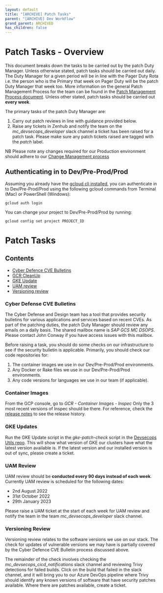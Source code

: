 ```yaml
---
layout: default
title: "[ARCHIVE] Patch Tasks"
parent: "[ARCHIVE] Dev WorkFlow"
grand_parent: ARCHIVED
has_children: false
---
```


# Patch Tasks - Overview

This document breaks down the tasks to be carried out by the patch Duty Manager. Unless otherwise stated, patch tasks should be carried out daily.
The Duty Manager for a given period will be in line with the Pager Duty Rota i.e. the person who is the Primary that week on Pager Duty will be the patch Duty Manager that week too.
More information on the general Patch Management Process for the team can be found in the [Patch Management Process document](/internal/dev_workflow/patch-management#weekly-vulnerability-check).
Unless other stated, patch tasks should be carried out **every week**.

The primary tasks of the patch Duty Manager are:

1. Carry out patch reviews in line with guidance provided below.
2. Raise any tickets in Zenhub and notify the team on the _mc_devsecops_developer_ slack channel a ticket has been raised for a patch task. Please make sure any patch tickets raised are tagged with the _patch_ label.

NB Please note any changes required for our Production environment should adhere to our [Change Management process](/internal/dev_workflow/change-management)

## Authenticating in to Dev/Pre-Prod/Prod

Assuming you already have the [gcloud cli installed](https://cloud.google.com/sdk/docs/install), you can authenticate in to Dev/Pre-Prod/Prod using the following gcloud commands from Terminal (Mac) or PowerShell (Windows):

```
gcloud auth login
```

You can change your project to Dev/Pre-Prod/Prod by running:

```
gcloud config set project PROJECT_ID
```

# Patch Tasks

## Contents

- [Cyber Defence CVE Bulletins](#cyber-defence-cve-bulletins)
- [GCR CleanUp](#container-images)
- [GKE Update](#gke-updates)
- [UAM review](#uam-review)
- [Versioning review](#versioning-review)

### Cyber Defense CVE Bulletins

The Cyber Defense and Design team has a tool that provides security bulletins for various applications and services based on recent CVEs. As part of the patching duties, the patch Duty Manager should review any emails on a daily basis. The shared mailbox name is _SAP GCS MC DSOPS_. Please contact John Conway if you have access issues with this mailbox.

Before raising a task, you should do some checks on our infrastructure to see if the security bulletin is applicable. Primarily, you should check our code repositories for:

1. The container images we use in our Dev/Pre-Prod/Prod environments.
2. Any Docker or Rake files we use in our Dev/Pre-Prod/Prod environments.
3. Any code versions for languages we use in our team (if applicable).

### Container Images

From the GCP console, go to _GCR - Container Images - Inspec_ Only the 3 most recent versions of Inspec should be there. For reference, check the [release notes](https://github.tools.sap/mce/cloud-compliance/releases) to see the release history.

### GKE Updates

Run the GKE Update script in the _gke-patch-check_ script in the [Devsecops Utils repo](https://github.tools.sap/mce/devsecops-utils). This will show what version of GKE our clusters have what the latest version available is. If the latest version and our installed version is out of sync, please create a ticket.

### UAM Review

UAM review should be **conducted every 90 days instead of each week**. Currently UAM review is scheduled for the following dates:

- 2nd August 2022
- 31st October 2022
- 29th January 2023

Please raise a UAM ticket at the start of each week for UAM review and notify the team in the team _mc_devsecops_developer_ slack channel.

### Versioning Review

Versioning review relates to the software versions we use on our stack. The check for updates of vulnerable versions we may have is partially covered by the Cyber Defence CVE Bulletin process discussed above.

The remainder of the check involves checking the _mc_devsecops_cicd_notifications_ slack channel and reviewing Trivy detections for failed builds. Click on the build that failed in the slack channel, and it will bring you to our Azure DevOps pipeline where Trivy should identify any known versions of software that have security patches available. Where there are patches available, create a ticket.
